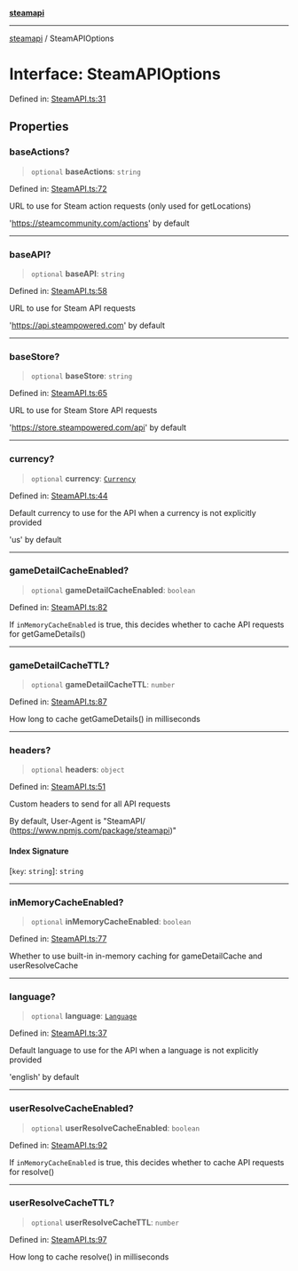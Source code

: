 [**steamapi**](../README.md)

***

[steamapi](../README.md) / SteamAPIOptions

# Interface: SteamAPIOptions

Defined in: [SteamAPI.ts:31](https://github.com/xDimGG/node-steamapi/blob/581c07afeb4ac3b12f9edf652025117d15d662af/src/SteamAPI.ts#L31)

## Properties

### baseActions?

> `optional` **baseActions**: `string`

Defined in: [SteamAPI.ts:72](https://github.com/xDimGG/node-steamapi/blob/581c07afeb4ac3b12f9edf652025117d15d662af/src/SteamAPI.ts#L72)

URL to use for Steam action requests (only used for getLocations)

'https://steamcommunity.com/actions' by default

***

### baseAPI?

> `optional` **baseAPI**: `string`

Defined in: [SteamAPI.ts:58](https://github.com/xDimGG/node-steamapi/blob/581c07afeb4ac3b12f9edf652025117d15d662af/src/SteamAPI.ts#L58)

URL to use for Steam API requests

'https://api.steampowered.com' by default

***

### baseStore?

> `optional` **baseStore**: `string`

Defined in: [SteamAPI.ts:65](https://github.com/xDimGG/node-steamapi/blob/581c07afeb4ac3b12f9edf652025117d15d662af/src/SteamAPI.ts#L65)

URL to use for Steam Store API requests

'https://store.steampowered.com/api' by default

***

### currency?

> `optional` **currency**: [`Currency`](../type-aliases/Currency.md)

Defined in: [SteamAPI.ts:44](https://github.com/xDimGG/node-steamapi/blob/581c07afeb4ac3b12f9edf652025117d15d662af/src/SteamAPI.ts#L44)

Default currency to use for the API when a currency is not explicitly provided

'us' by default

***

### gameDetailCacheEnabled?

> `optional` **gameDetailCacheEnabled**: `boolean`

Defined in: [SteamAPI.ts:82](https://github.com/xDimGG/node-steamapi/blob/581c07afeb4ac3b12f9edf652025117d15d662af/src/SteamAPI.ts#L82)

If `inMemoryCacheEnabled` is true, this decides whether to cache API requests for getGameDetails()

***

### gameDetailCacheTTL?

> `optional` **gameDetailCacheTTL**: `number`

Defined in: [SteamAPI.ts:87](https://github.com/xDimGG/node-steamapi/blob/581c07afeb4ac3b12f9edf652025117d15d662af/src/SteamAPI.ts#L87)

How long to cache getGameDetails() in milliseconds

***

### headers?

> `optional` **headers**: `object`

Defined in: [SteamAPI.ts:51](https://github.com/xDimGG/node-steamapi/blob/581c07afeb4ac3b12f9edf652025117d15d662af/src/SteamAPI.ts#L51)

Custom headers to send for all API requests

By default, User-Agent is "SteamAPI/<VERSION> (https://www.npmjs.com/package/steamapi)"

#### Index Signature

\[`key`: `string`\]: `string`

***

### inMemoryCacheEnabled?

> `optional` **inMemoryCacheEnabled**: `boolean`

Defined in: [SteamAPI.ts:77](https://github.com/xDimGG/node-steamapi/blob/581c07afeb4ac3b12f9edf652025117d15d662af/src/SteamAPI.ts#L77)

Whether to use built-in in-memory caching for gameDetailCache and userResolveCache

***

### language?

> `optional` **language**: [`Language`](../type-aliases/Language.md)

Defined in: [SteamAPI.ts:37](https://github.com/xDimGG/node-steamapi/blob/581c07afeb4ac3b12f9edf652025117d15d662af/src/SteamAPI.ts#L37)

Default language to use for the API when a language is not explicitly provided

'english' by default

***

### userResolveCacheEnabled?

> `optional` **userResolveCacheEnabled**: `boolean`

Defined in: [SteamAPI.ts:92](https://github.com/xDimGG/node-steamapi/blob/581c07afeb4ac3b12f9edf652025117d15d662af/src/SteamAPI.ts#L92)

If `inMemoryCacheEnabled` is true, this decides whether to cache API requests for resolve()

***

### userResolveCacheTTL?

> `optional` **userResolveCacheTTL**: `number`

Defined in: [SteamAPI.ts:97](https://github.com/xDimGG/node-steamapi/blob/581c07afeb4ac3b12f9edf652025117d15d662af/src/SteamAPI.ts#L97)

How long to cache resolve() in milliseconds
